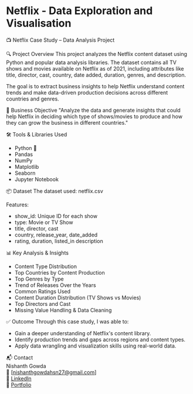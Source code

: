# Netflix - Data Exploration and Visualisation

📺 Netflix Case Study – Data Analysis Project

🔍 Project Overview
This project analyzes the Netflix content dataset using Python and popular data analysis libraries. The dataset contains all TV shows and movies available on Netflix as of 2021, including attributes like title, director, cast, country, date added, duration, genres, and description.

The goal is to extract business insights to help Netflix understand content trends and make data-driven production decisions across different countries and genres.

🎯 Business Objective
"Analyze the data and generate insights that could help Netflix in deciding which type of shows/movies to produce and how they can grow the business in different countries."

🛠️ Tools & Libraries Used
- Python 🐍 
- Pandas 
- NumPy 
- Matplotlib 
- Seaborn 
- Jupyter Notebook

📦 Dataset
The dataset used: netflix.csv

Features:
- show_id: Unique ID for each show 
- type: Movie or TV Show 
- title, director, cast 
- country, release_year, date_added 
- rating, duration, listed_in
description

📊 Key Analysis & Insights
- Content Type Distribution 
- Top Countries by Content Production 
- Top Genres by Type 
- Trend of Releases Over the Years 
- Common Ratings Used 
- Content Duration Distribution (TV Shows vs Movies) 
- Top Directors and Cast 
- Missing Value Handling & Data Cleaning

✅ Outcome
Through this case study, I was able to:
- Gain a deeper understanding of Netflix's content library.
- Identify production trends and gaps across regions and content types.
- Apply data wrangling and visualization skills using real-world data.

📬 Contact  
Nishanth Gowda  
 📧 [nishanthgowdahsn27@gmail.com]  
 🔗 [LinkedIn](https://www.linkedin.com/in/nishanth-gowda-hassan/)  
 📂 [Portfolio](https://nigowda.github.io/nishanth-s_portfolio/)  

